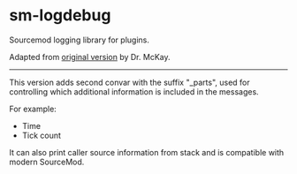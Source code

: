 # sm-logdebug
 Sourcemod logging library for plugins.

Adapted from [original version](https://forums.alliedmods.net/showthread.php?t=258855) by Dr. McKay.

---

This version adds second convar with the suffix "_parts", used for controlling which additional information is included in the messages.

For example:
- Time
- Tick count

It can also print caller source information from stack and is compatible with modern SourceMod.
